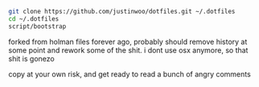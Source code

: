 ```sh
git clone https://github.com/justinwoo/dotfiles.git ~/.dotfiles
cd ~/.dotfiles
script/bootstrap
```

forked from holman files forever ago, probably should remove history at some point and rework some of the shit. i dont use osx anymore, so that shit is gonezo

copy at your own risk, and get ready to read a bunch of angry comments
